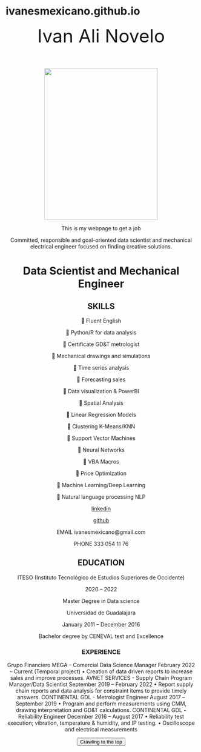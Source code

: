 
# ivanesmexicano.github.io
<center>
<header><font size="18">Ivan Ali Novelo</font>
</header>
<p>
<img src="https://github.com/ivanesmexicano/ivanesmexicano.github.io/blob/main/IMG_3081.JPG?raw=true" width="300" height="400">
 </p>
<p>
This is my webpage to get a job<p>
  
<html>
<head>
<link rel="stylesheet" href="app.css"/>
<title>ivanesmexicano@gmail.com </title>
</head>
<body>
Committed, responsible and goal-oriented data scientist and mechanical electrical engineer focused on finding creative solutions. 
<h1>Data Scientist and Mechanical Engineer</h1>
 
 <h2>
 SKILLS</h2>

<p>
 Fluent English 
  </p><p>
 Python/R for data analysis
  <p>
 Certificate GD&T metrologist
    </p><p>
 Mechanical drawings and simulations
  <p>
 Time series analysis
    </p><p>
 Forecasting sales
  <p>
 Data visualization & PowerBI
    </p><p>
 Spatial Analysis
  <p>
 Linear Regression Models
    </p><p>
 Clustering K-Means/KNN
  <p>
    
 Support Vector Machines
    </p><p>
 Neural Networks
  <p>
    
 VBA Macros
    </p><p>
  
 Price Optimization
  <p>
 Machine Learning/Deep Learning
    </p><p>
  
 Natural language processing NLP</p>
<p>
  
  
<a href="http://www.linkedin.com/in/ivan-ali-novelo">linkedin</a>
<p><p>
<a href="https://github.com/ivanesmexicano">github</a></p><p>
  
<p>
EMAIL
ivanesmexicano@gmail.com
  </p>
  <p>
PHONE
333 054 11 76
  </p>
  
  <h2>
    EDUCATION
    
  </h2>
  
<p>ITESO (Instituto Tecnológico de Estudios Superiores de Occidente)</p>
<p>2020 – 2022</p>
<p>Master Degree in Data science</p>
 
 <p></p>
 <p></p>
 <p></p>
 
<p>Universidad de Guadalajara</p>
<p>January 2011 – December 2016</p>
<p>Bachelor degree by CENEVAL test and Excellence</p>
  
  <h3>
   
   EXPERIENCE
 </h3>
 Grupo Financiero MEGA – Comercial Data Science Manager
February 2022 – Current (Temporal project)
• Creation of data driven reports to increase sales and improve 
processes. 
AVNET SERVICES - Supply Chain Program Manager/Data Scientist
September 2019 – February 2022
• Report supply chain reports and data analysis for constraint 
items to provide timely answers.
CONTINENTAL GDL - Metrologist Engineer
August 2017 – September 2019
• Program and perform measurements using CMM, drawing 
interpretation and GD&T calculations. 
CONTINENTAL GDL - Reliability Engineer 
December 2016 – August 2017
• Reliability test execution; vibration, temperature & humidity, and 
IP testing. 
• Oscilloscope and electrical measurements
  


<button onclick="alertButton()"> Crawling to the top </button>



<script scr="app.js"></script>
<script>
function alertButton() {
  alert("I am an alert box!");
}
</script
 
 
